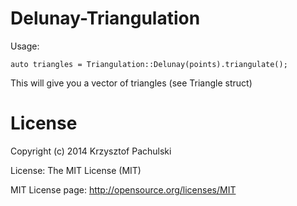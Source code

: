 Delunay-Triangulation
=====================

Usage:

  `auto triangles = Triangulation::Delunay(points).triangulate();`

This will give you a vector of triangles (see Triangle struct)

License
=====================

Copyright (c) 2014 Krzysztof Pachulski

License: The MIT License (MIT)

MIT License page: http://opensource.org/licenses/MIT
